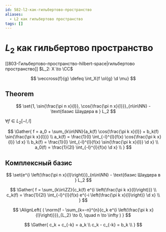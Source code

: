 ```yaml
---
id: 582-l2-как-гильбертово-пространство
aliases:
  - L2 как гильбертово пространство
tags: []
---
```

# $L_2$ как гильбертово пространство
[[803-Гильбертово-пространство-hilbert-space|гильбертово пространство]]
$L_2: X \to \CC$

$$
\veccross{f}{g} \defeq \int_X{f \ol{g} \d \mu}
$$

## Theorem

$$
\set{1, \sin{\frac{\pi n x}{l}}, \cos{\frac{\pi n x}{l}}}_{n\in\NN} -
\text{базис Шаудера в } L_2
$$

$\forall f \in L_2[-l, l]$

$$
\Gather{
f = a_0 + \sum_{k\in\NN}{a_k(f) \cos{\frac{\pi k x}{l}} + b_k(f) \sin{\frac{\pi k x}{l}}} \\
a_k(f) = \frac{1}{l} \int_{-l}^{l}{f(x) \cos{\frac{\pi k x}{l}} \d x} \\
b_k(f) = \frac{1}{l} \int_{-l}^{l}{f(x) \sin{\frac{\pi k x}{l}} \d x} \\
a_0(f) = \frac{1}{2l} \int_{-l}^{l}{f(x) \d x} \\
}
$$

## Комплексный базис

$$
\set{e^{i \left(\frac{\pi n x}{l}\right)}}_{n\in\NN} - 
\text{базис Шаудера в } L_2
$$

$$
\Gather{
f = \sum_{k\in\ZZ}{c_k(f) e^{i \left(\frac{\pi k x}{l}\right)}} \\
c_k(f) = \frac{1}{2l} \int_{-l}^{l}{f(x) e^{-i \left(\frac{\pi k x}{l}\right)} \d x} \\
}
$$

$$
\AlignLeft{
(
\norm{f - \sum_{k=-n}^{n}{c_k e^{i \left(\frac{\pi k x}{l}\right)}}}_{L_2} \to 0, \quad
n \to \infty
)
}
$$

$$
\Gather{
c_k + c_{-k} = a_k \\
c_k - c_{-k} = b_k \\
}
$$
